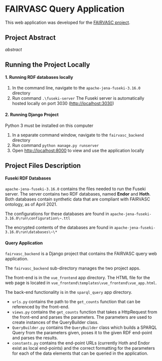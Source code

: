 # FAIRVASC Query Application

This web application was developed for the [FAIRVASC project](https://fairvasc.eu/about-us/).



## Project Abstract

*abstract*



## Running the Project Locally

#### 1. Running RDF databases locally
1. In the command line, navigate to the `apache-jena-fuseki-3.16.0` directory
2. Run command `.\fuseki-server`
The Fuseki server is automatically hosted locally on port 3030 (<http://localhost:3030>)

#### 2. Running Django Project
Python 3 must be installed on this computer

1. In a separate command window, navigate to the `fairvasc_backend` directory
2. Run command `python manage.py runserver`
3. Open <http://localhost:8000> to view and use the application locally



## Project Files Description

#### Fuseki RDF Databases
`apache-jena-fuseki-3.16.0` contains the files needed to run the Fuseki server. The server contains two RDF databases, named **Endor** and **Hoth**. Both databases contain synthetic data that are compliant with FAIRVASC ontology, as of April 2021.

The configurations for these databases are found in
`apache-jena-fuseki-3.16.0\run\configuration\~.ttl`

The encrypted contents of the databases are found in
`apache-jena-fuseki-3.16.0\run\databases\~\*`

#### Query Application
`fairvasc_backend` is a Django project that contains the FAIRVASC query web application.

The `fairvasc_backend` sub-directory manages the two project apps.

The front-end is in the `vue_frontend` app directory. The HTML file for the web page is located in
`vue_frontend\templates\vue_frontend\vue_app.html`.

The back-end functionality is in the `sparql_query` app directory.
* `urls.py` contains the path to the `get_counts` function that can be referenced by the front-end.
* `views.py` contains the `get_counts` function that takes a HttpRequest from the front-end and parses the parameters. The parameters are used to create instances of the QueryBuilder class.
* `QueryBuilder.py` contains the `QueryBuilder` class which builds a SPARQL Query from the parameters given, poses it to the given RDF end-point and parses the results.
* `constants.py` contains the end-point URLs (currently Hoth and Endor exist as local end-points) and the correct formatting for the parameters for each of the data elements that can be queried in the application.
